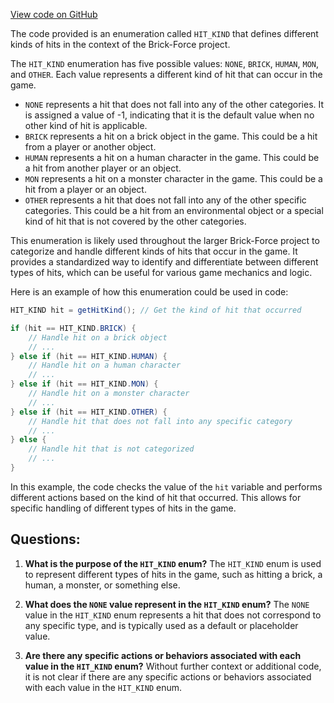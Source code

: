 [View code on GitHub](https://github.com/TieHaxJan/Brick-Force/Assembly-CSharp\HIT_KIND.cs)

The code provided is an enumeration called `HIT_KIND` that defines different kinds of hits in the context of the Brick-Force project. 

The `HIT_KIND` enumeration has five possible values: `NONE`, `BRICK`, `HUMAN`, `MON`, and `OTHER`. Each value represents a different kind of hit that can occur in the game. 

- `NONE` represents a hit that does not fall into any of the other categories. It is assigned a value of -1, indicating that it is the default value when no other kind of hit is applicable.
- `BRICK` represents a hit on a brick object in the game. This could be a hit from a player or another object.
- `HUMAN` represents a hit on a human character in the game. This could be a hit from another player or an object.
- `MON` represents a hit on a monster character in the game. This could be a hit from a player or an object.
- `OTHER` represents a hit that does not fall into any of the other specific categories. This could be a hit from an environmental object or a special kind of hit that is not covered by the other categories.

This enumeration is likely used throughout the larger Brick-Force project to categorize and handle different kinds of hits that occur in the game. It provides a standardized way to identify and differentiate between different types of hits, which can be useful for various game mechanics and logic.

Here is an example of how this enumeration could be used in code:

```java
HIT_KIND hit = getHitKind(); // Get the kind of hit that occurred

if (hit == HIT_KIND.BRICK) {
    // Handle hit on a brick object
    // ...
} else if (hit == HIT_KIND.HUMAN) {
    // Handle hit on a human character
    // ...
} else if (hit == HIT_KIND.MON) {
    // Handle hit on a monster character
    // ...
} else if (hit == HIT_KIND.OTHER) {
    // Handle hit that does not fall into any specific category
    // ...
} else {
    // Handle hit that is not categorized
    // ...
}
```

In this example, the code checks the value of the `hit` variable and performs different actions based on the kind of hit that occurred. This allows for specific handling of different types of hits in the game.
## Questions: 
 1. **What is the purpose of the `HIT_KIND` enum?**
The `HIT_KIND` enum is used to represent different types of hits in the game, such as hitting a brick, a human, a monster, or something else.

2. **What does the `NONE` value represent in the `HIT_KIND` enum?**
The `NONE` value in the `HIT_KIND` enum represents a hit that does not correspond to any specific type, and is typically used as a default or placeholder value.

3. **Are there any specific actions or behaviors associated with each value in the `HIT_KIND` enum?**
Without further context or additional code, it is not clear if there are any specific actions or behaviors associated with each value in the `HIT_KIND` enum.